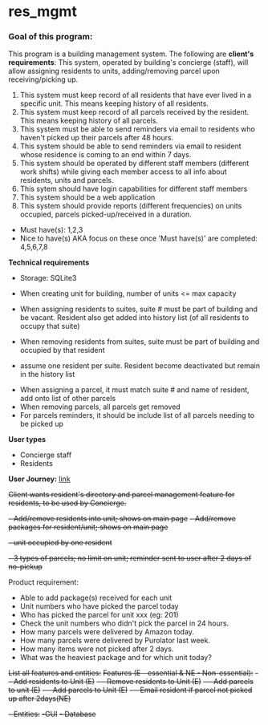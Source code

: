 # res_mgmt

### Goal of this program:

This program is a building management system. The following are **client's requirements**:
This system, operated by building's concierge (staff), will allow assigning residents to units, adding/removing parcel upon receiving/picking up.

1. This system must keep record of all residents that have ever lived in a specific unit. This means keeping history of all residents.
2. This system must keep record of all parcels received by the resident. This means keeping history of all parcels.
3. This system must be able to send reminders via email to residents who haven't picked up their parcels after 48 hours.
4. This system should be able to send reminders via email to resident whose residence is coming to an end within 7 days.
5. This system should be operated by different staff members (different work shifts) while giving each member access to all info about residents, units and parcels.
6. This sytem should have login capabilities for different staff members
7. This system should be a web application
8. This system should provide reports (different frequencies) on units occupied, parcels picked-up/received in a duration.

- Must have(s): 1,2,3
- Nice to have(s) AKA focus on these once 'Must have(s)' are completed: 4,5,6,7,8

**Technical requirements**

- Storage: SQLite3  

- When creating unit for building, number of units <= max capacity 
- When assigning residents to suites, suite # must be part of building and be vacant. Resident also get added into history list (of all residents to occupy that suite)
- When removing residents from suites, suite must be part of building and occupied by that resident
* assume one resident per suite. Resident become deactivated but remain in the history list 

- When assigning a parcel, it must match suite # and name of resident, add onto list of other parcels
- When removing parcels, all parcels get removed
- For parcels reminders, it should be include list of all parcels needing to be picked up

**User types**

- Concierge staff
- Residents

**User Journey:**
[link](https://miro.com/app/board/uXjVOY5yft8=/?invite_link_id=737696554129)

~~Client wants resident's directory and parcel management feature for residents, to be used by Concierge.~~
 
 ~~- Add/remove residents into unit; shows on main page~~
 ~~- Add/remove packages for resident/unit; shows on main page~~

 ~~- unit occupied by one resident~~

 ~~- 3 types of parcels; no limit on unit; reminder sent to user after 2 days of no-pickup~~

Product requirement:

 - Able to add package(s) received for each unit
 - Unit numbers who have picked the parcel today
 - Who has picked the parcel for unit xxx (eg: 201)
 - Check the unit numbers who didn't pick the parcel in 24 hours.
 - How many parcels were delivered by Amazon today.
 - How many parcels were delivered by Purolator last week.
 - How many items were not picked after 2 days.
 - What was the heaviest package and for which unit today?


~~List all features and entities:~~
~~Features (E - essential & NE - Non-essential):~~
~~- - Add residents to Unit (E)~~
~~- - Remove residents to Unit (E)~~
~~- - Add parcels to unit (E)~~
~~- - Add parcels to Unit (E)~~
~~- - Email resident if parcel not picked up after 2days(NE)~~

~~- Entities:~~
~~-GUI~~
~~- Database~~